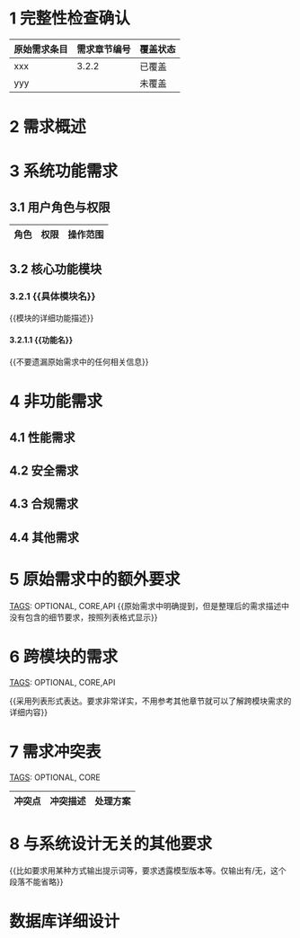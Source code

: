 # 1 完整性检查确认

[TAGS]: OPTIONAL

| 原始需求条目 | 需求章节编号 | 覆盖状态 |
|--------|--------|------|
| xxx    | 3.2.2  | 已覆盖  |
| yyy    |        | 未覆盖  |

# 2 需求概述

[TAGS]: CORE

# 3 系统功能需求

## 3.1 用户角色与权限

| 角色 | 权限 | 操作范围 |
|----|----|------|

## 3.2 核心功能模块

### 3.2.1 {{具体模块名}}

[TAGS]: DYNAMIC
{{模块的详细功能描述}}

#### 3.2.1.1 {{功能名}}

[TAGS]: DYNAMIC,MENU,API
{{不要遗漏原始需求中的任何相关信息}}

# 4 非功能需求

## 4.1 性能需求

## 4.2 安全需求

## 4.3 合规需求

[TAGS]: OPTIONAL

## 4.4 其他需求

[TAGS]: OPTIONAL

# 5 原始需求中的额外要求

[TAGS]: OPTIONAL, CORE,API
{{原始需求中明确提到，但是整理后的需求描述中没有包含的细节要求，按照列表格式显示}}

# 6 跨模块的需求

[TAGS]: OPTIONAL, CORE,API

{{采用列表形式表达。要求非常详实，不用参考其他章节就可以了解跨模块需求的详细内容}}

# 7 需求冲突表

[TAGS]: OPTIONAL, CORE

| 冲突点 | 冲突描述 | 处理方案 |
|-----|------|------|

# 8 与系统设计无关的其他要求

[TAGS]: OPTIONAL
{{比如要求用某种方式输出提示词等，要求透露模型版本等。仅输出有/无，这个段落不能省略}}

# 数据库详细设计

[TAGS]: DETAIL,OPTIONAL,CORE,ORM
